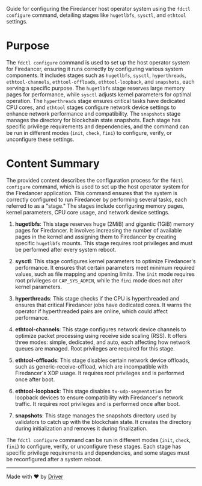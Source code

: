 <!--------------------------------------------------------------------------------->
<!-- IMPORTANT: This file is auto-generated by Driver (https://driver.ai). -------->
<!-- Manual edits may be overwritten on future commits. --------------------------->
<!--------------------------------------------------------------------------------->

Guide for configuring the Firedancer host operator system using the `fdctl configure` command, detailing stages like `hugetlbfs`, `sysctl`, and `ethtool` settings.

# Purpose
The `fdctl configure` command is used to set up the host operator system for Firedancer, ensuring it runs correctly by configuring various system components. It includes stages such as `hugetlbfs`, `sysctl`, `hyperthreads`, `ethtool-channels`, `ethtool-offloads`, `ethtool-loopback`, and `snapshots`, each serving a specific purpose. The `hugetlbfs` stage reserves large memory pages for performance, while `sysctl` adjusts kernel parameters for optimal operation. The `hyperthreads` stage ensures critical tasks have dedicated CPU cores, and `ethtool` stages configure network device settings to enhance network performance and compatibility. The `snapshots` stage manages the directory for blockchain state snapshots. Each stage has specific privilege requirements and dependencies, and the command can be run in different modes (`init`, `check`, `fini`) to configure, verify, or unconfigure these settings.
# Content Summary
The provided content describes the configuration process for the `fdctl configure` command, which is used to set up the host operator system for the Firedancer application. This command ensures that the system is correctly configured to run Firedancer by performing several tasks, each referred to as a "stage." The stages include configuring memory pages, kernel parameters, CPU core usage, and network device settings.

1. **hugetlbfs**: This stage reserves huge (2MiB) and gigantic (1GiB) memory pages for Firedancer. It involves increasing the number of available pages in the kernel and assigning them to Firedancer by creating specific `hugetlbfs` mounts. This stage requires root privileges and must be performed after every system reboot.

2. **sysctl**: This stage configures kernel parameters to optimize Firedancer's performance. It ensures that certain parameters meet minimum required values, such as file mapping and opening limits. The `init` mode requires root privileges or `CAP_SYS_ADMIN`, while the `fini` mode does not alter kernel parameters.

3. **hyperthreads**: This stage checks if the CPU is hyperthreaded and ensures that critical Firedancer jobs have dedicated cores. It warns the operator if hyperthreaded pairs are online, which could affect performance.

4. **ethtool-channels**: This stage configures network device channels to optimize packet processing using receive side scaling (RSS). It offers three modes: simple, dedicated, and auto, each affecting how network queues are managed. Root privileges are required for this stage.

5. **ethtool-offloads**: This stage disables certain network device offloads, such as generic-receive-offload, which are incompatible with Firedancer's XDP usage. It requires root privileges and is performed once after boot.

6. **ethtool-loopback**: This stage disables `tx-udp-segmentation` for loopback devices to ensure compatibility with Firedancer's network traffic. It requires root privileges and is performed once after boot.

7. **snapshots**: This stage manages the snapshots directory used by validators to catch up with the blockchain state. It creates the directory during initialization and removes it during finalization.

The `fdctl configure` command can be run in different modes (`init`, `check`, `fini`) to configure, verify, or unconfigure these stages. Each stage has specific privilege requirements and dependencies, and some stages must be reconfigured after a system reboot.

---
Made with ❤️ by [Driver](https://www.driver.ai/)